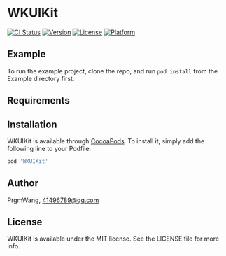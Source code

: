 # WKUIKit

[![CI Status](https://img.shields.io/travis/PrgmWang/WKUIKit.svg?style=flat)](https://travis-ci.org/PrgmWang/WKUIKit)
[![Version](https://img.shields.io/cocoapods/v/WKUIKit.svg?style=flat)](https://cocoapods.org/pods/WKUIKit)
[![License](https://img.shields.io/cocoapods/l/WKUIKit.svg?style=flat)](https://cocoapods.org/pods/WKUIKit)
[![Platform](https://img.shields.io/cocoapods/p/WKUIKit.svg?style=flat)](https://cocoapods.org/pods/WKUIKit)

## Example

To run the example project, clone the repo, and run `pod install` from the Example directory first.

## Requirements

## Installation

WKUIKit is available through [CocoaPods](https://cocoapods.org). To install
it, simply add the following line to your Podfile:

```ruby
pod 'WKUIKit'
```

## Author

PrgmWang, 41496789@qq.com

## License

WKUIKit is available under the MIT license. See the LICENSE file for more info.

